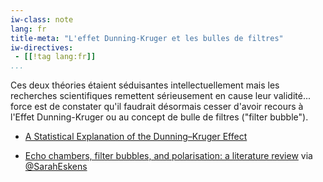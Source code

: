 ```yaml
---
iw-class: note
lang: fr
title-meta: "L'effet Dunning-Kruger et les bulles de filtres"
iw-directives:
 - [[!tag lang:fr]]
...
```



Ces deux théories étaient séduisantes intellectuellement mais les recherches scientifiques remettent sérieusement en cause leur validité... force est de constater qu'il faudrait désormais cesser d'avoir recours à l'Effet Dunning-Kruger ou au concept de bulle de filtres ("filter bubble").

- [A Statistical Explanation of the Dunning–Kruger Effect](https://www.frontiersin.org/articles/10.3389/fpsyg.2022.840180/full)

- [Echo chambers, filter bubbles, and polarisation: a literature review](https://reutersinstitute.politics.ox.ac.uk/echo-chambers-filter-bubbles-and-polarisation-literature-review) via [@SarahEskens](https://twitter.com/SarahEskens/status/1546415935225057280)

